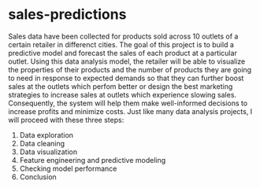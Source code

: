 # sales-predictions
Sales data have been collected for products sold across 10 outlets of a certain retailer in differenct cities. The goal of this project is to build a predictive model and forecast the sales of each product at a particular outlet. Using this data analysis model, the retailer will be able to visualize the properties of their products and the number of products they are going to need in response to expected demands so that they can further boost sales at the outlets which perfom better or design the best marketing strategies to increase sales at outlets which experience slowing sales. Consequently, the system will help them make well-informed decisions to increase profits and minimize costs.
Just like many data analysis projects, I will proceed with these three steps:
1. Data exploration 
2. Data cleaning
3. Data visualization
4. Feature engineering and predictive modeling 
5. Checking model performance 
6. Conclusion
